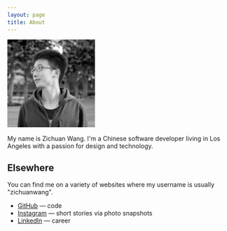 ```yaml
---
layout: page
title: About
---
```


<div class="avatar">
    <img src="/res/avatar_black_white.png" alt="" width="200" height="200">
    <div class="avatar_info">
        <p>My name is Zichuan Wang. I'm a Chinese software developer living in Los Angeles with a passion for design and technology.</p>
    </div>
</div>

## Elsewhere

You can find me on a variety of websites where my username is usually "zichuanwang".

- [GitHub](https://github.com/zichuanwang) — code
- [Instagram](http://instagram.com/zichuanwang) — short stories via photo snapshots
- [LinkedIn](http://www.linkedin.com/in/zichuanwang) — career
